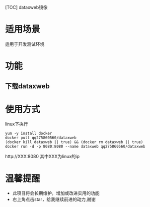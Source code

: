 [TOC]
dataxweb镜像

# 适用场景
适用于开发测试环境

# 功能
## 下载dataxweb

# 使用方式
linux下执行
```
yum -y install docker
docker pull qq275860560/dataxweb
(docker kill dataxweb || true) && (docker rm dataxweb || true) 
docker run -d -p 8080:8080 --name dataxweb qq275860560/dataxweb 
```

http://XXX:8080
其中XXX为linux的ip
 
# 温馨提醒

* 此项目将会长期维护，增加或改进实用的功能
* 右上角点击star，给我继续前进的动力,谢谢